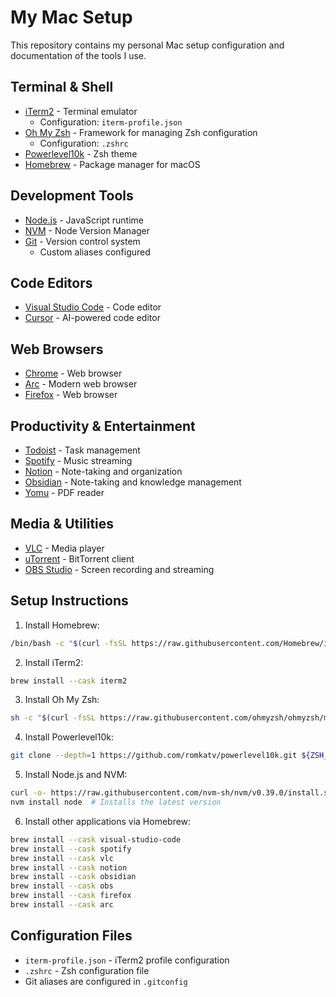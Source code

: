 # My Mac Setup

This repository contains my personal Mac setup configuration and documentation of the tools I use.

## Terminal & Shell

- [iTerm2](https://iterm2.com/) - Terminal emulator
  - Configuration: `iterm-profile.json`
- [Oh My Zsh](https://ohmyz.sh/) - Framework for managing Zsh configuration
  - Configuration: `.zshrc`
- [Powerlevel10k](https://github.com/romkatv/powerlevel10k) - Zsh theme
- [Homebrew](https://brew.sh/) - Package manager for macOS

## Development Tools

- [Node.js](https://nodejs.org/) - JavaScript runtime
- [NVM](https://github.com/nvm-sh/nvm) - Node Version Manager
- [Git](https://git-scm.com/) - Version control system
  - Custom aliases configured

## Code Editors

- [Visual Studio Code](https://code.visualstudio.com/) - Code editor
- [Cursor](https://cursor.sh/) - AI-powered code editor

## Web Browsers

- [Chrome](https://www.google.com/chrome/) - Web browser
- [Arc](https://arc.net/) - Modern web browser
- [Firefox](https://www.mozilla.org/firefox/) - Web browser

## Productivity & Entertainment

- [Todoist](https://todoist.com/) - Task management
- [Spotify](https://www.spotify.com/) - Music streaming
- [Notion](https://www.notion.so/) - Note-taking and organization
- [Obsidian](https://obsidian.md/) - Note-taking and knowledge management
- [Yomu](https://apps.apple.com/us/app/yomu-pdf-reader/id489909020) - PDF reader

## Media & Utilities

- [VLC](https://www.videolan.org/vlc/) - Media player
- [uTorrent](https://www.utorrent.com/) - BitTorrent client
- [OBS Studio](https://obsproject.com/) - Screen recording and streaming

## Setup Instructions

1. Install Homebrew:
```bash
/bin/bash -c "$(curl -fsSL https://raw.githubusercontent.com/Homebrew/install/HEAD/install.sh)"
```

2. Install iTerm2:
```bash
brew install --cask iterm2
```

3. Install Oh My Zsh:
```bash
sh -c "$(curl -fsSL https://raw.githubusercontent.com/ohmyzsh/ohmyzsh/master/tools/install.sh)"
```

4. Install Powerlevel10k:
```bash
git clone --depth=1 https://github.com/romkatv/powerlevel10k.git ${ZSH_CUSTOM:-$HOME/.oh-my-zsh/custom}/themes/powerlevel10k
```

5. Install Node.js and NVM:
```bash
curl -o- https://raw.githubusercontent.com/nvm-sh/nvm/v0.39.0/install.sh | bash
nvm install node  # Installs the latest version
```

6. Install other applications via Homebrew:
```bash
brew install --cask visual-studio-code
brew install --cask spotify
brew install --cask vlc
brew install --cask notion
brew install --cask obsidian
brew install --cask obs
brew install --cask firefox
brew install --cask arc
```

## Configuration Files

- `iterm-profile.json` - iTerm2 profile configuration
- `.zshrc` - Zsh configuration file
- Git aliases are configured in `.gitconfig`